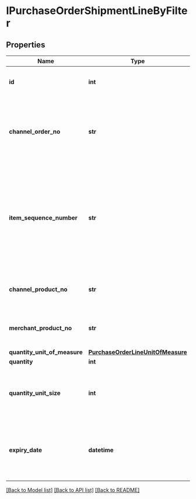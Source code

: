 # IPurchaseOrderShipmentLineByFilter

## Properties
Name | Type | Description | Notes
------------ | ------------- | ------------- | -------------
**id** | **int** | ChannelEngine identifier of the shipment line | [optional] 
**channel_order_no** | **str** | The number the channel uses to identify the purchase order,  which this line (partially) ships. | [optional] 
**item_sequence_number** | **str** | Item sequence number for the item. The first item will be 001, the second 002, and so on.  This number is used as a reference to refer to this item from the carton or pallet level. | [optional] 
**channel_product_no** | **str** | The number the channel uses to identify the product | [optional] 
**merchant_product_no** | **str** | The number the merchant uses to identify the product | [optional] 
**quantity_unit_of_measure** | [**PurchaseOrderLineUnitOfMeasure**](PurchaseOrderLineUnitOfMeasure.md) |  | [optional] 
**quantity** | **int** | The quantity | [optional] 
**quantity_unit_size** | **int** | The case size, in the event that we ordered using cases. Otherwise, it is 1. | [optional] 
**expiry_date** | **datetime** | The date that determines the limit of consumption or use of a product.  For perishable products. | [optional] 

[[Back to Model list]](../README.md#documentation-for-models) [[Back to API list]](../README.md#documentation-for-api-endpoints) [[Back to README]](../README.md)

